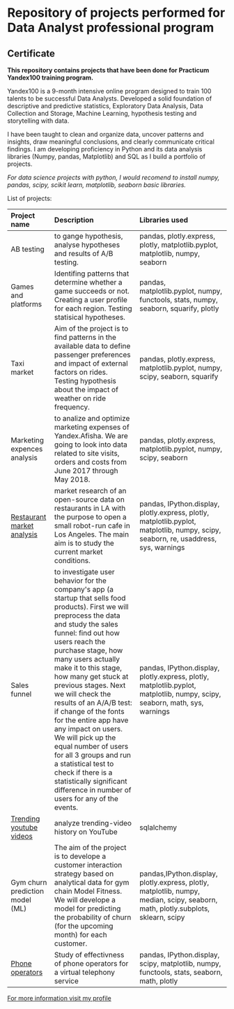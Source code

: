 # Repository of projects performed for Data Analyst professional program
## Certificate

**This repository contains projects that have been done for Practicum Yandex100 training program.**

Yandex100 is a 9-month intensive online program designed to train 100 talents to be successful Data Analysts.
Developed a solid foundation of descriptive and predictive statistics, Exploratory Data Analysis, Data Collection and Storage, Machine Learning, hypothesis testing and storytelling with data.

I have been taught to clean and organize data, uncover patterns and insights, draw meaningful conclusions, and clearly communicate critical findings. I am developing proficiency in Python and its data analysis libraries (Numpy, pandas, Matplotlib) and SQL as I build a portfolio of projects.

*For data science projects with python, I would recomend to install numpy, pandas, scipy, scikit learn, matplotlib, seaborn basic libraries.*

List of projects:  


| Project name              | Description                 | Libraries used                      |
| :-------------------- | :--------------------- |:---------------------------|
| AB testing | to gange hypothesis, analyse hypotheses and results of A/B testing. |pandas, plotly.express, plotly, matplotlib.pyplot,  matplotlib, numpy, seaborn|
| Games and platforms | Identifing patterns that determine whether a game succeeds or not. Creating a user profile for each region. Testing statisical hypotheses. |pandas, matplotlib.pyplot, numpy, functools, stats, numpy, seaborn, squarify, plotly|
| Taxi market | Aim of the project is to find patterns in the available data to define passenger preferences and impact of external factors on rides. Testing hypothesis about the impact of weather on ride frequency. |pandas, plotly.express, matplotlib.pyplot, numpy, scipy, seaborn, squarify|
| Marketing expences analysis| to analize and optimize marketing expenses of Yandex.Afisha. We are going to look into data related to site visits, orders and costs from June 2017 through May 2018.  |pandas, plotly.express, matplotlib.pyplot, numpy, scipy, seaborn|
| [Restaurant market analysis]( https://drive.google.com/file/d/1Ulw0mKqpzOBxSDh_Z-f5F6g8lvZY46VS/view?usp=sharing "Presentation") | market research of an open-source data on restaurants in LA with the purpose to open a small robot-run cafe in Los Angeles. The main aim is to study the current market conditions. |pandas, IPython.display, plotly.express, plotly, matplotlib.pyplot,  matplotlib, numpy, scipy, seaborn, re, usaddress, sys, warnings|
| Sales funnel |to investigate user behavior for the company's app (a startup that sells food products). First we will preprocess the data and study the sales funnel: find out how users reach the purchase stage, how many users actually make it to this stage, how many get stuck at previous stages. Next we will check the results of an A/A/B test: if change of the fonts for the entire app have any impact on users. We will pick up the equal number of users for all 3 groups and run a statistical test to check if there is a statistically significant difference in number of users for any of the events. |pandas, IPython.display, plotly.express, plotly, matplotlib.pyplot,  matplotlib, numpy, scipy, seaborn, math, sys, warnings|
|[Trending youtube videos](https://public.tableau.com/profile/nulf#!/vizhome/Practicum_10/ProjectDashboard?publish=yes "Tableau viz") | analyze trending-video history on YouTube  | sqlalchemy |
| Gym churn prediction model (ML) | The aim of the project is to develope a customer interaction strategy based on analytical data for gym chain Model Fitness. We will develope a model for predicting the probability of churn (for the upcoming month) for each customer.|pandas,IPython.display, plotly.express, plotly, matplotlib, numpy, median, scipy, seaborn, math, plotly.subplots, sklearn, scipy |
| [Phone operators](https://public.tableau.com/profile/nulf#!/vizhome/YandexPracticum100Final/CallMeMaybe?publish=yes "Tableau viz")| Study of effectivness of phone operators for a virtual telephony service  |pandas, IPython.display, scipy, matplotlib, numpy, functools, stats, seaborn, math, plotly|





[For more information visit my profile](https://www.linkedin.com/in/ulfskiy)
